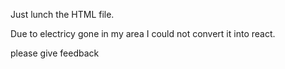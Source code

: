 Just lunch the HTML file.

Due to electricy gone in my area I could not convert it into react. 

please give feedback